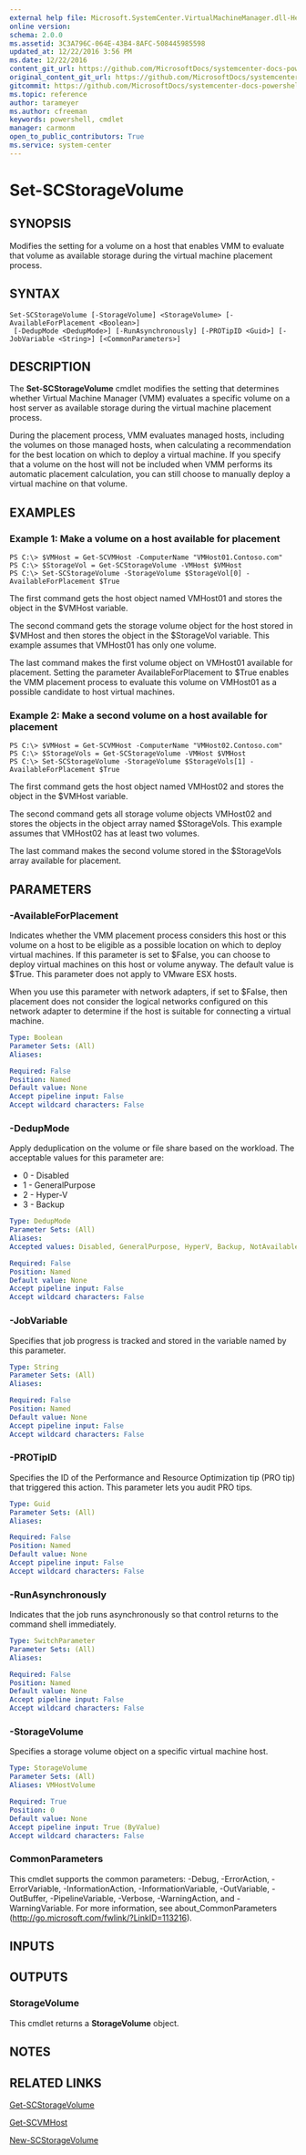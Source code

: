 ```yaml
---
external help file: Microsoft.SystemCenter.VirtualMachineManager.dll-Help.xml
online version: 
schema: 2.0.0
ms.assetid: 3C3A796C-064E-43B4-8AFC-508445985598
updated_at: 12/22/2016 3:56 PM
ms.date: 12/22/2016
content_git_url: https://github.com/MicrosoftDocs/systemcenter-docs-powershell/blob/master/systemcenter-cmdlets/SystemCenter2016/VirtualMachineManager/vlatest/Set-SCStorageVolume.md
original_content_git_url: https://github.com/MicrosoftDocs/systemcenter-docs-powershell/blob/master/systemcenter-cmdlets/SystemCenter2016/VirtualMachineManager/vlatest/Set-SCStorageVolume.md
gitcommit: https://github.com/MicrosoftDocs/systemcenter-docs-powershell/blob/96e5647587661652225fbdd2c797cd4d59d542bc/systemcenter-cmdlets/SystemCenter2016/VirtualMachineManager/vlatest/Set-SCStorageVolume.md
ms.topic: reference
author: tarameyer
ms.author: cfreeman
keywords: powershell, cmdlet
manager: carmonm
open_to_public_contributors: True
ms.service: system-center
---
```


# Set-SCStorageVolume

## SYNOPSIS
Modifies the setting for a volume on a host that enables VMM to evaluate that volume as available storage during the virtual machine placement process.

## SYNTAX

```
Set-SCStorageVolume [-StorageVolume] <StorageVolume> [-AvailableForPlacement <Boolean>]
 [-DedupMode <DedupMode>] [-RunAsynchronously] [-PROTipID <Guid>] [-JobVariable <String>] [<CommonParameters>]
```

## DESCRIPTION
The **Set-SCStorageVolume** cmdlet modifies the setting that determines whether Virtual Machine Manager (VMM) evaluates a specific volume on a host server as available storage during the virtual machine placement process.

During the placement process, VMM evaluates managed hosts, including the volumes on those managed hosts, when calculating a recommendation for the best location on which to deploy a virtual machine.
If you specify that a volume on the host will not be included when VMM performs its automatic placement calculation, you can still choose to manually deploy a virtual machine on that volume.

## EXAMPLES

### Example 1: Make a volume on a host available for placement
```
PS C:\> $VMHost = Get-SCVMHost -ComputerName "VMHost01.Contoso.com"
PS C:\> $StorageVol = Get-SCStorageVolume -VMHost $VMHost
PS C:\> Set-SCStorageVolume -StorageVolume $StorageVol[0] -AvailableForPlacement $True
```

The first command gets the host object named VMHost01 and stores the object in the $VMHost variable.

The second command gets the storage volume object for the host stored in $VMHost and then stores the object in the $StorageVol variable.
This example assumes that VMHost01 has only one volume.

The last command makes the first volume object on VMHost01 available for placement.
Setting the parameter AvailableForPlacement to $True enables the VMM placement process to evaluate this volume on VMHost01 as a possible candidate to host virtual machines.

### Example 2: Make a second volume on a host available for placement
```
PS C:\> $VMHost = Get-SCVMHost -ComputerName "VMHost02.Contoso.com"
PS C:\> $StorageVols = Get-SCStorageVolume -VMHost $VMHost 
PS C:\> Set-SCStorageVolume -StorageVolume $StorageVols[1] -AvailableForPlacement $True
```

The first command gets the host object named VMHost02 and stores the object in the $VMHost variable.

The second command gets all storage volume objects VMHost02 and stores the objects in the object array named $StorageVols.
This example assumes that VMHost02 has at least two volumes.

The last command makes the second volume stored in the $StorageVols array available for placement.

## PARAMETERS

### -AvailableForPlacement
Indicates whether the VMM placement process considers this host or this volume on a host to be eligible as a possible location on which to deploy virtual machines.
If this parameter is set to $False, you can choose to deploy virtual machines on this host or volume anyway.
The default value is $True.
This parameter does not apply to VMware ESX hosts.

When you use this parameter with network adapters, if set to $False, then placement does not consider the logical networks configured on this network adapter to determine if the host is suitable for connecting a virtual machine.

```yaml
Type: Boolean
Parameter Sets: (All)
Aliases: 

Required: False
Position: Named
Default value: None
Accept pipeline input: False
Accept wildcard characters: False
```

### -DedupMode
Apply deduplication on the volume or file share based on the workload.
The acceptable values for this parameter are:

- 0 - Disabled 
- 1 - GeneralPurpose 
- 2 - Hyper-V
- 3 - Backup

```yaml
Type: DedupMode
Parameter Sets: (All)
Aliases: 
Accepted values: Disabled, GeneralPurpose, HyperV, Backup, NotAvailable

Required: False
Position: Named
Default value: None
Accept pipeline input: False
Accept wildcard characters: False
```

### -JobVariable
Specifies that job progress is tracked and stored in the variable named by this parameter.

```yaml
Type: String
Parameter Sets: (All)
Aliases: 

Required: False
Position: Named
Default value: None
Accept pipeline input: False
Accept wildcard characters: False
```

### -PROTipID
Specifies the ID of the Performance and Resource Optimization tip (PRO tip) that triggered this action.
This parameter lets you audit PRO tips.

```yaml
Type: Guid
Parameter Sets: (All)
Aliases: 

Required: False
Position: Named
Default value: None
Accept pipeline input: False
Accept wildcard characters: False
```

### -RunAsynchronously
Indicates that the job runs asynchronously so that control returns to the command shell immediately.

```yaml
Type: SwitchParameter
Parameter Sets: (All)
Aliases: 

Required: False
Position: Named
Default value: None
Accept pipeline input: False
Accept wildcard characters: False
```

### -StorageVolume
Specifies a storage volume object on a specific virtual machine host.

```yaml
Type: StorageVolume
Parameter Sets: (All)
Aliases: VMHostVolume

Required: True
Position: 0
Default value: None
Accept pipeline input: True (ByValue)
Accept wildcard characters: False
```

### CommonParameters
This cmdlet supports the common parameters: -Debug, -ErrorAction, -ErrorVariable, -InformationAction, -InformationVariable, -OutVariable, -OutBuffer, -PipelineVariable, -Verbose, -WarningAction, and -WarningVariable. For more information, see about_CommonParameters (http://go.microsoft.com/fwlink/?LinkID=113216).

## INPUTS

## OUTPUTS

### StorageVolume
This cmdlet returns a **StorageVolume** object.

## NOTES

## RELATED LINKS

[Get-SCStorageVolume](xref:SystemCenter2016/VirtualMachineManager/vlatest/Get-SCStorageVolume.md)

[Get-SCVMHost](xref:SystemCenter2016/VirtualMachineManager/vlatest/Get-SCVMHost.md)

[New-SCStorageVolume](xref:SystemCenter2016/VirtualMachineManager/vlatest/New-SCStorageVolume.md)

